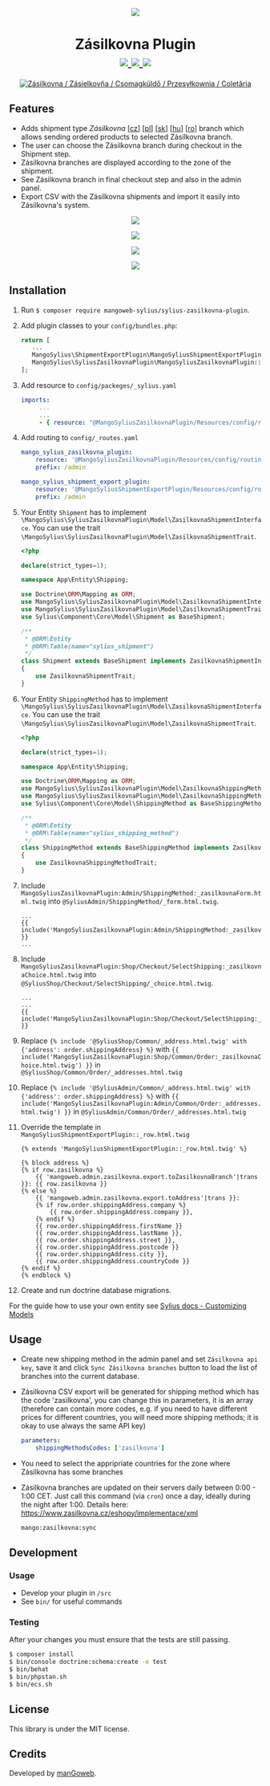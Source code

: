 <p align="center">
    <a href="https://www.mangoweb.cz/en/" target="_blank">
        <img src="https://avatars0.githubusercontent.com/u/38423357?s=200&v=4"/>
    </a>
</p>
<h1 align="center">
    Zásilkovna Plugin
    <br />
    <a href="https://packagist.org/packages/mangoweb-sylius/sylius-zasilkovna-plugin" title="License" target="_blank">
        <img src="https://img.shields.io/packagist/l/mangoweb-sylius/sylius-zasilkovna-plugin.svg" />
    </a>
    <a href="https://packagist.org/packages/mangoweb-sylius/sylius-zasilkovna-plugin" title="Version" target="_blank">
        <img src="https://img.shields.io/packagist/v/mangoweb-sylius/sylius-zasilkovna-plugin.svg" />
    </a>
    <a href="https://travis-ci.org/mangoweb-sylius/SyliusZasilkovnaPlugin" title="Build status" target="_blank">
        <img src="https://img.shields.io/travis/mangoweb-sylius/SyliusZasilkovnaPlugin/master.svg" />
    </a>
</h1>

<p align="center">
	<a href="https://www.zasilkovna.cz"><img src="https://raw.githubusercontent.com/mangoweb-sylius/SyliusZasilkovnaPlugin/master/doc/logo.png" alt="Zásilkovna / Zásielkovňa / Csomagküldő / Przesyłkownia / Coletăria"/></a>
</p>

## Features

 - Adds shipment type *Zásilkovna* [<a href="https://www.zasilkovna.cz">cz</a>] [<a href="https://www.przesylkownia.pl">pl</a>] [<a href="https://www.zasielkovna.sk">sk</a>] [<a href="https://www.csomagkuldo.hu">hu</a>] [<a href="https://www.coletaria.ro">ro</a>] branch which allows sending ordered products to selected Zásilkovna branch.
 - The user can choose the Zásilkovna branch during checkout in the Shipment step.
 - Zásilkovna branches are displayed according to the zone of the shipment.
 - See Zásilkovna branch in final checkout step and also in the admin panel.
 - Export CSV with the Zásilkovna shipments and import it easily into Zásilkovna's system.

<p align="center">
	<img src="https://raw.githubusercontent.com/mangoweb-sylius/SyliusZasilkovnaPlugin/master/doc/admin_order_detail.png"/>
</p>
<p align="center">
	<img src="https://raw.githubusercontent.com/mangoweb-sylius/SyliusZasilkovnaPlugin/master/doc/admin_shipping_method_edit.png"/>
</p>
<p align="center">
	<img src="https://raw.githubusercontent.com/mangoweb-sylius/SyliusZasilkovnaPlugin/master/doc/shop_shipment_step.png"/>
</p>
<p align="center">
	<img src="https://raw.githubusercontent.com/mangoweb-sylius/SyliusZasilkovnaPlugin/master/doc/shop_checkout_complete.png"/>
</p>

## Installation

1. Run `$ composer require mangoweb-sylius/sylius-zasilkovna-plugin`.
1. Add plugin classes to your `config/bundles.php`:
 
   ```php
   return [
      ...
      MangoSylius\ShipmentExportPlugin\MangoSyliusShipmentExportPlugin::class => ['all' => true],
      MangoSylius\SyliusZasilkovnaPlugin\MangoSyliusZasilkovnaPlugin::class => ['all' => true],
   ];
   ```
  
1. Add resource to `config/packeges/_sylius.yaml`

    ```yaml
    imports:
         ...
         ...
         - { resource: "@MangoSyliusZasilkovnaPlugin/Resources/config/resources.yml" }
    ```
   
1. Add routing to `config/_routes.yaml`

    ```yaml
    mango_sylius_zasilkovna_plugin:
        resource: '@MangoSyliusZasilkovnaPlugin/Resources/config/routing.yml'
        prefix: /admin
   
    mango_sylius_shipment_export_plugin:
        resource: '@MangoSyliusShipmentExportPlugin/Resources/config/routing.yml'
        prefix: /admin
    ```
   
1. Your Entity `Shipment` has to implement `\MangoSylius\SyliusZasilkovnaPlugin\Model\ZasilkovnaShipmentInterface`. 
   You can use the trait `\MangoSylius\SyliusZasilkovnaPlugin\Model\ZasilkovnaShipmentTrait`.
 
   ```php
   <?php 
   
   declare(strict_types=1);
   
   namespace App\Entity\Shipping;
   
   use Doctrine\ORM\Mapping as ORM;
   use MangoSylius\SyliusZasilkovnaPlugin\Model\ZasilkovnaShipmentInterface;
   use MangoSylius\SyliusZasilkovnaPlugin\Model\ZasilkovnaShipmentTrait;
   use Sylius\Component\Core\Model\Shipment as BaseShipment;
   
   /**
    * @ORM\Entity
    * @ORM\Table(name="sylius_shipment")
    */
   class Shipment extends BaseShipment implements ZasilkovnaShipmentInterface
   {
       use ZasilkovnaShipmentTrait;
   }
   ```
   
1. Your Entity `ShippingMethod` has to implement `\MangoSylius\SyliusZasilkovnaPlugin\Model\ZasilkovnaShipmentInterface`. 
   You can use the trait `\MangoSylius\SyliusZasilkovnaPlugin\Model\ZasilkovnaShipmentTrait`.
 
   ```php
   <?php 
   
   declare(strict_types=1);
   
   namespace App\Entity\Shipping;
   
   use Doctrine\ORM\Mapping as ORM;
   use MangoSylius\SyliusZasilkovnaPlugin\Model\ZasilkovnaShippingMethodInterface;
   use MangoSylius\SyliusZasilkovnaPlugin\Model\ZasilkovnaShippingMethodTrait;
   use Sylius\Component\Core\Model\ShippingMethod as BaseShippingMethod;
   
   /**
    * @ORM\Entity
    * @ORM\Table(name="sylius_shipping_method")
    */
   class ShippingMethod extends BaseShippingMethod implements ZasilkovnaShippingMethodInterface
   {
       use ZasilkovnaShippingMethodTrait;
   }
   ```

1. Include `MangoSyliusZasilkovnaPlugin:Admin/ShippingMethod:_zasilkovnaForm.html.twig` into `@SyliusAdmin/ShippingMethod/_form.html.twig`.
 
    ```twig
    ...	
   {{ include('MangoSyliusZasilkovnaPlugin:Admin/ShippingMethod:_zasilkovnaForm.html.twig') }}
    ...
    ```
   
1. Include `MangoSyliusZasilkovnaPlugin:Shop/Checkout/SelectShipping:_zasilkovnaChoice.html.twig` into `@SyliusShop/Checkout/SelectShipping/_choice.html.twig`.
 
    ```twig
    ...
    ...
   {{ include('MangoSyliusZasilkovnaPlugin:Shop/Checkout/SelectShipping:_zasilkovnaChoice.html.twig') }}
    ```
   
1. Replace `{% include '@SyliusShop/Common/_address.html.twig' with {'address': order.shippingAddress} %}` with `{{ include('MangoSyliusZasilkovnaPlugin:Shop/Common/Order:_zasilkovnaChoice.html.twig') }}` in `@SyliusShop/Common/Order/_addresses.html.twig`

1. Replace `{% include '@SyliusAdmin/Common/_address.html.twig' with {'address': order.shippingAddress} %}` with `{{ include('MangoSyliusZasilkovnaPlugin:Admin/Common/Order:_addresses.html.twig') }}` in `@SyliusAdmin/Common/Order/_addresses.html.twig`

1. Override the template in `MangoSyliusShipmentExportPlugin::_row.html.twig`
    ```twig
   {% extends 'MangoSyliusShipmentExportPlugin::_row.html.twig' %}
   
   {% block address %}
   	{% if row.zasilkovna %}
   		{{ 'mangoweb.admin.zasilkovna.export.toZasilkovnaBranch'|trans }}: {{ row.zasilkovna }}
   	{% else %}
   		{{ 'mangoweb.admin.zasilkovna.export.toAddress'|trans }}:
   		{% if row.order.shippingAddress.company %}
   			{{ row.order.shippingAddress.company }},
   		{% endif %}
   		{{ row.order.shippingAddress.firstName }}
   		{{ row.order.shippingAddress.lastName }},
   		{{ row.order.shippingAddress.street }},
   		{{ row.order.shippingAddress.postcode }}
   		{{ row.order.shippingAddress.city }},
   		{{ row.order.shippingAddress.countryCode }}
   	{% endif %}
   {% endblock %}
    ```
   
1. Create and run doctrine database migrations.

For the guide how to use your own entity see [Sylius docs - Customizing Models](https://docs.sylius.com/en/1.6/customization/model.html)

## Usage

* Create new shipping method in the admin panel and set `Zásilkovna api key`, save it and click `Sync Zásilkovna branches` button to load the list of branches into the current database.
* Zásilkovna CSV export will be generated for shipping method which has the code 'zasilkovna', you can change this in parameters, it is an array (therefore can contain more codes, e.g. if you need to have different prices for different countries, you will need more shipping methods; it is okay to use always the same API key) 
  ```yaml
  parameters:
      shippingMethodsCodes: ['zasilkovna']
  ```
* You need to select the appripriate countries for the zone where Zásilkovna has some branches
* Zásilkovna branches are updated on their servers daily between 0:00 - 1:00 CET. Just call this command (via `cron`) once a day, ideally during the night after 1:00. Details here: https://www.zasilkovna.cz/eshopy/implementace/xml

  ```bash
  mango:zasilkovna:sync
  ```

## Development

### Usage

- Develop your plugin in `/src`
- See `bin/` for useful commands

### Testing


After your changes you must ensure that the tests are still passing.

```bash
$ composer install
$ bin/console doctrine:schema:create -e test
$ bin/behat
$ bin/phpstan.sh
$ bin/ecs.sh
```

License
-------
This library is under the MIT license.

Credits
-------
Developed by [manGoweb](https://www.mangoweb.eu/).
